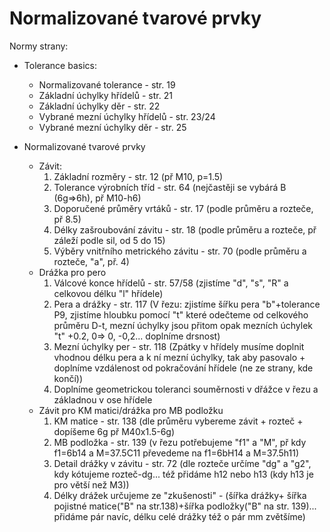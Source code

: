 # Normalizované tvarové prvky
Normy strany:
* Tolerance basics: 
  * Normalizované tolerance - str. 19
  * Základní úchylky hřídelů - str. 21
  * Základní úchylky děr - str. 22
  * Vybrané mezní úchylky hřídelů - str. 23/24
  * Vybrané mezní úchylky děr - str. 25

* Normalizované tvarové prvky
  * Závit:
    1. Základní rozměry - str. 12 (př M10, p=1.5)
    2. Tolerance výrobních tříd - str. 64 (nejčastěji se vybárá B (6g=>6h), př M10-h6)
    3. Doporučené průměry vrtáků - str. 17 (podle průměru a rozteče, př 8.5)
    4. Délky zašroubování závitu - str. 18 (podle průměru a rozteče, př záleží podle sil, od 5 do 15)
    5. Výběry vnitřního metrického závitu - str. 70 (podle průměru a rozteče, "a", př. 4)
  * Drážka pro pero
    1. Válcové konce hřídelů - str. 57/58 (zjistíme "d", "s", "R" a celkovou délku "l" hřídele)
    2. Pera a drážky - str. 117 (V řezu: zjistíme šířku pera "b"+tolerance P9, zjistíme hloubku pomocí "t" které odečteme od celkového průměru D-t, mezní úchylky jsou přitom opak mezních úchylek "t" +0.2, 0=> 0, -0,2... doplníme drsnost)
    3. Mezní úchylky per - str. 118 (Zpátky v hřídely musíme doplnit vhodnou délku pera a k ní mezní úchylky, tak aby pasovalo + doplníme vzdálenost od pokračování hřídele (ne ze strany, kde končí))
    4. Doplníme geometrickou toleranci souměrnosti v dřážce v řezu a základnou v ose hřídele
  * Závit pro KM matici/drážka pro MB podložku
    1. KM matice - str. 138 (dle průměru vybereme závit + rozteč + dopíšeme 6g př M40x1.5-6g)
    2. MB podložka - str. 139 (v řezu potřebujeme "f1" a "M", př kdy f1=6b14 a M=37.5C11 převedeme na f1=6bH14 a M=37.5h11)
    3. Detail drážky v závitu - str. 72 (dle rozteče určíme "dg" a "g2", kdy kótujeme rozteč-dg... též přidáme h12 nebo h13 (kdy h13 je pro větší než M3))
    4. Délky drážek určujeme ze "zkušenosti" - (šířka drážky+ šířka pojistné matice("B" na str.138)+šířka podložky("B" na str. 139)... přidáme pár navíc, délku celé drážky též o pár mm zvětšíme)